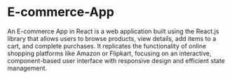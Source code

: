 # E-commerce-App
An E-commerce App in React is a web application built using the React.js library that allows users to browse products, view details, add items to a cart, and complete purchases. It replicates the functionality of online shopping platforms like Amazon or Flipkart, focusing on an interactive, component-based user interface with responsive design and efficient state management.
